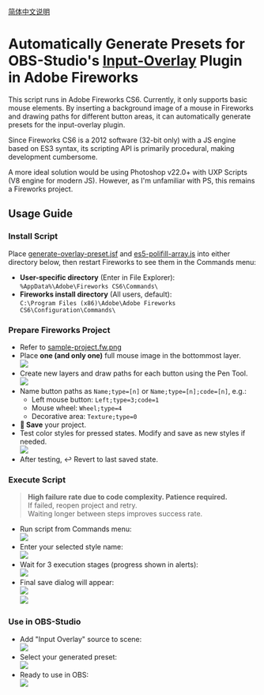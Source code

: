[简体中文说明](README.zh-Hans.md)
# Automatically Generate Presets for OBS-Studio's [Input-Overlay](https://github.com/univrsal/input-overlay) Plugin in Adobe Fireworks  
This script runs in Adobe Fireworks CS6. Currently, it only supports basic mouse elements. By inserting a background image of a mouse in Fireworks and drawing paths for different button areas, it can automatically generate presets for the input-overlay plugin.

Since Fireworks CS6 is a 2012 software (32-bit only) with a JS engine based on ES3 syntax, its scripting API is primarily procedural, making development cumbersome.

A more ideal solution would be using Photoshop v22.0+ with UXP Scripts (V8 engine for modern JS). However, as I'm unfamiliar with PS, this remains a Fireworks project.

## Usage Guide
### Install Script
Place [generate-overlay-preset.jsf](./generate-overlay-preset.jsf) and [es5-polifill-array.js](./es5-polifill-array.js) into either directory below, then restart Fireworks to see them in the Commands menu:
* **User-specific directory** (Enter in File Explorer):  
`%AppData%\Adobe\Fireworks CS6\Commands\`
* **Fireworks install directory** (All users, default):  
`C:\Program Files (x86)\Adobe\Adobe Fireworks CS6\Configuration\Commands\`

### Prepare Fireworks Project
* Refer to [sample-project.fw.png](./sample-project.fw.png)
* Place **one (and only one)** full mouse image in the bottommost layer.  
![](./pic/fw-bg.webp)
* Create new layers and draw paths for each button using the Pen Tool.  
![](./pic/fw-path.webp)
* Name button paths as `Name;type=[n]` or `Name;type=[n];code=[n]`, e.g.:  
  * Left mouse button: `Left;type=3;code=1`  
  * Mouse wheel: `Wheel;type=4`  
  * Decorative area: `Texture;type=0`  
* **💾 Save** your project.  
* Test color styles for pressed states. Modify and save as new styles if needed.  
![](./pic/fw-style.webp)  
* After testing, ↩️ Revert to last saved state.  

### Execute Script
> **High failure rate due to code complexity. Patience required.**  
> If failed, reopen project and retry.  
> Waiting longer between steps improves success rate.  

* Run script from Commands menu:  
![](./pic/fw-run-1.webp)  
* Enter your selected style name:  
![](./pic/fw-run-2.webp)  
* Wait for 3 execution stages (progress shown in alerts):  
![](./pic/fw-run-3.webp)  
* Final save dialog will appear:  
![](./pic/fw-run-4.webp)  
![](./pic/fw-run-5.webp)  

### Use in OBS-Studio  
* Add "Input Overlay" source to scene:  
![](./pic/obs-use-1.webp)  
* Select your generated preset:  
![](./pic/obs-use-2.webp)  
* Ready to use in OBS:  
![](./pic/obs-use-3.webp)  
